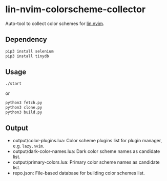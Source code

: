 # lin-nvim-colorscheme-collector

Auto-tool to collect color schemes for [lin.nvim](https://github.com/linrongbin16/lin.nvim).

## Dependency

```bash
pip3 install selenium
pip3 install tinydb
```

## Usage

```bash
./start
```

or

```bash
python3 fetch.py
python3 clone.py
python3 build.py
```

## Output

- output/color-plugins.lua: Color scheme plugins list for plugin manager, e.g. `lazy.nvim`.
- output/dark-color-names.lua: Dark color scheme names as candidate list.
- output/primary-colors.lua: Primary color scheme names as candidate list.
- repo.json: File-based database for building color schemes list.
